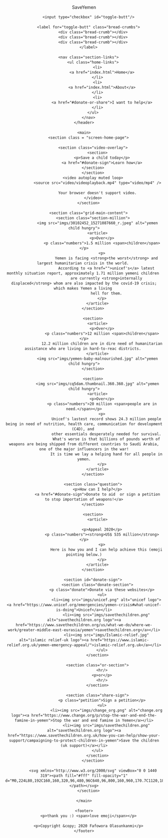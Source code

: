 <!doctype html>
<html lang="en-US">

<head>
    <meta charset='utf-8'>
    <meta http-equiv='X-UA-Compatible' content='IE=edge'>
    <title>Yemen Crisis</title>
    <meta name='viewport' content='width=device-width, initial-scale=1'>
    <link rel='stylesheet' type='text/css' media='screen' href='docs/main.css'>
</head>

<body>
    <header>
        <p id="logo">SaveYemen</p>
        
        <input type="checkbox" id="toggle-butt"/>

        <label for="toggle-butt" class="bread-crumbs">
            <div class="bread-crumb"></div>
            <div class="bread-crumb"></div>
            <div class="bread-crumb"></div>
        </label>

        <nav class="section-links">
            <ul class="home-links">
                <li>
                    <a href="index.html">Home</a>
                </li>
                <li>
                    <a href="index.html">About</a>
                </li>
                <li>
                    <a href="#donate-or-share">I want to help</a>
                </li>
            </ul>
        </nav>
    </header>
    
    <main>
        <section class = "screen-home-page">
            
            <section class="video-overlay">
                <section>
                    <p>Save a child today</p>
                    <a href="#donate-sign">Learn how</a>
                </section>    
            </section>
            <video autoplay muted loop>
                <source src="video/videoplayback.mp4" type="video/mp4" />
                
                Your browser doesn't support video.
            </video>
        </section>
        
        <section class="grid-main-content">
            <section class="section-million">
                <img src="imgs/30102452_15271087660_r.jpeg" alt="yemen child hungry">
                <article>
                    <p>Over</p>
                    <p class="numbers">1.5 million <span>children</span></p>
                    <p>
                        Yemen is facing <strong>the worst</strong> and largest humanitarian crisis in the world. 
                        According to <a href="">unicef's</a> latest monthly situation report, approximately 1.71 million yemeni children 
                        are currently <strong>internally displaced</strong> whom are also impacted by the covid-19 crisis; which makes Yemen a living 
                        hell for them.
                    </p>
                </article>
            </section>
            
            <section>
                <article>
                    <p>Over</p>
                    <p class="numbers">12 million <span>children</span></p>
                    12.2 million children are in dire need of humanitarian assistance who are living in hard-to-reac districts. 
                </article>
                <img src="imgs/yemen-baby-malnourished.jpg" alt="yemen child hungry">
            </section>
            
            <section>
                <img src="imgs/cq5dam.thumbnail.360.360.jpg" alt="yemen child hungry">
                <article>
                    <p>Over</p>
                    <p class="numbers">20 million <span>people are in need.</span></p>
                    <p>
                        Unicef's lastest record shows 24.3 million people being in need of nutrition, health care, communication for development (C4D), and 
                        other essentials desperately needed for survival.
                        What's worse is that billions of pounds worth of weapons are being shipped from different countries to Saudi Arabia, one of the major influencers in the war!
                        It is time we lay a helping hand for all people in yemen.
                    </p>
                </article>
            </section>
            
            <section class="question">
                <p>How can I help?</p>
                <a href="#donate-sign">Donate to aid  or sign a petition to stop importation of weapons!</a>
            </section>
            
            <section>
                <article>
                    
                    <p>Appeal 2020</p>
                    <p class="numbers"><strong>US$ 535 million</strong></p>
                    <p>
                        Here is how you and I can help achieve this (emoji pointing below.)
                    </p>
                </article>
            </section>
            
            <section id="donate-sign">
                <section class="donate-section">
                    <p class="donate">Donate via these websites</p>
                    <ul>
                        <li><img src="imgs/unicef.png" alt="unicef logo"><a href="https://www.unicef.org/emergencies/yemen-crisis#what-unicef-is-doing">Unicef</a></li>
                        <li><img src="imgs/savethechildren.png" alt="savethechildren.org logo"><a href="https://www.savethechildren.org/us/what-we-do/where-we-work/greater-middle-east-eurasia/yemen">savethechildren.org</a></li>
                        <li><img src="imgs/Islamic-relief.jpg" alt="islamic relief-uk logo"><a href="https://www.islamic-relief.org.uk/yemen-emergency-appeal/">islamic-relief.org.uk</a></li>
                    </ul>
                </section>
                
                <section class="or-section">
                    <hr/>
                    <p>or</p>
                    <hr/>
                </section>
                
                <section class="share-sign">
                    <p class="petition">Sign a petition</p>
                    <ul>
                        <li><img src="imgs/change_org.png" alt="change.org logo"><a href="https://www.change.org/p/stop-the-war-and-end-the-famine-in-yemen">Stop the war and end famine in Yemen</a></li>
                        <li><img src="imgs/savethechildren.png" alt="savethechildren.org logo"><a href="https://www.savethechildren.org.uk/how-you-can-help/show-your-support/campaigning-to-protect-children-in-yemen">Save the children (uk support)</a></li>
                    </ul>    
                </section>
            </section>

            <svg xmlns="http://www.w3.org/2000/svg" viewBox="0 0 1440 319"><path fill="#fff" fill-opacity="1" d="M0,224L80,192C160,160,320,96,480,96C640,96,800,160,960,170.7C1120,181,1280,139,1360,117.3L1440,96L1440,320L1360,320C1280,320,1120,320,960,320C800,320,640,320,480,320C320,320,160,320,80,320L0,320Z"></path></svg>
        </section>
        
    </main>
    
    <footer>
        <p>thank you :) <span>love emoji</span></p>
        
        <p>Copyright &copy; 2020 Fafowora Olasunkanmi</p>
    </footer>
    
</body>

</html>